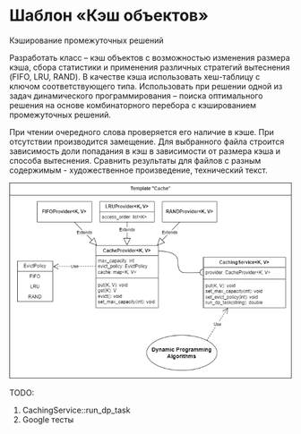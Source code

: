 # Шаблон «Кэш объектов»

Кэширование промежуточных решений

Разработать класс – кэш объектов с возможностью изменения размера кэша, сбора статистики и применения различных 
стратегий вытеснения (FIFO, LRU, RAND). В качестве кэша использовать хеш-таблицу с ключом соответствующего типа. 
Использовать при решении одной из задач динамического программирования – поиска оптимального решения на основе 
комбинаторного перебора с кэшированием промежуточных решений.

При чтении очередного слова проверяется его наличие в кэше. При отсутствии производится замещение. 
Для выбранного файла строится зависимость доли попадания в кэш в зависимости от размера кэша и способа вытеснения. 
Сравнить результаты для файлов с разным содержимым -  художественное произведение, технический текст.

![caching_service_system_design.png](caching_service_system_design.png)

TODO:
1. CachingService::run_dp_task
2. Google тесты